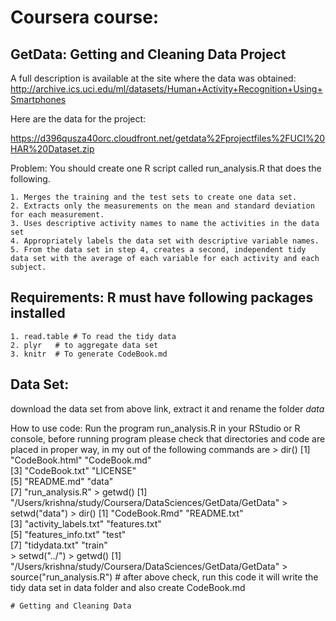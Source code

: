 # Coursera course: 
## GetData: Getting and Cleaning Data Project 

A full description is available at the site where the data was obtained: http://archive.ics.uci.edu/ml/datasets/Human+Activity+Recognition+Using+Smartphones

Here are the data for the project: 

https://d396qusza40orc.cloudfront.net/getdata%2Fprojectfiles%2FUCI%20HAR%20Dataset.zip 

Problem: You should create one R script called run_analysis.R that does the following.

	1. Merges the training and the test sets to create one data set.
	2. Extracts only the measurements on the mean and standard deviation for each measurement. 
	3. Uses descriptive activity names to name the activities in the data set
	4. Appropriately labels the data set with descriptive variable names. 
	5. From the data set in step 4, creates a second, independent tidy data set with the average of each variable for each activity and each subject.

## Requirements: R must have following packages installed
	1. read.table # To read the tidy data
    2. plyr   # to aggregate data set 
    3. knitr  # To generate CodeBook.md

## Data Set:
   download the data set from above link, extract it and rename the folder *data*

How to use code:
    Run the program run_analysis.R in your RStudio or R console, before running program please check that directories and code are placed in proper way, in my 
    out of the following commands are
    > dir()
		[1] "CodeBook.html"  "CodeBook.md"   
		[3] "CodeBook.txt"   "LICENSE"       
		[5] "README.md"      "data"          
		[7] "run_analysis.R"
	> getwd()
		[1] "/Users/krishna/study/Coursera/DataSciences/GetData/GetData"
	> setwd("data")
	> dir()
		[1] "CodeBook.Rmd"        "README.txt"         
		[3] "activity_labels.txt" "features.txt"       
		[5] "features_info.txt"   "test"               
		[7] "tidydata.txt"        "train"              
	> setwd("../")
	> getwd()
		[1] "/Users/krishna/study/Coursera/DataSciences/GetData/GetData" 
	> source("run_analysis.R") # after above check, run this code it will write the tidy data set in data folder and also create CodeBook.md


	# Getting and Cleaning Data